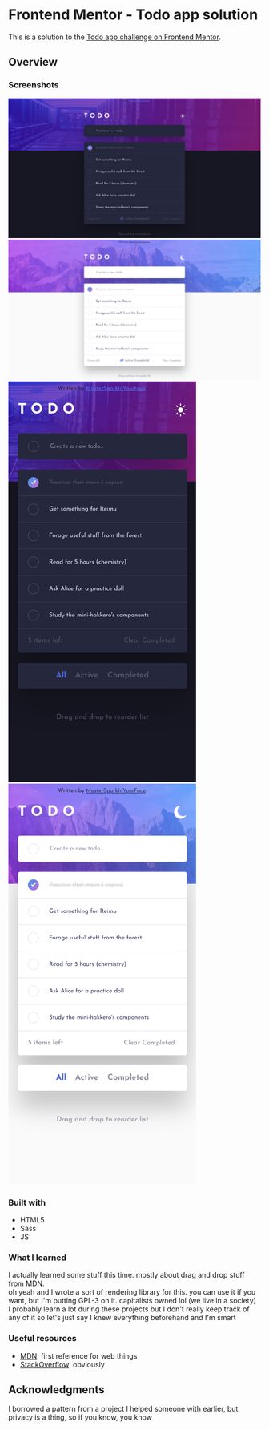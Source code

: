 # Frontend Mentor - Todo app solution

This is a solution to the [Todo app challenge on Frontend Mentor](https://www.frontendmentor.io/challenges/todo-app-Su1_KokOW).

## Overview

### Screenshots

![desktop](./screenshots/desktop-dark.png)
![desktop-light](./screenshots/desktop-light.png)
![mobile](./screenshots/mobile-dark.png)
![mobile-light](./screenshots/mobile-light.png)

### Built with

- HTML5
- Sass
- JS

### What I learned

I actually learned some stuff this time. mostly about drag and drop stuff from MDN.<br />
oh yeah and I wrote a sort of rendering library for this. you can use it if you want,
but I'm putting GPL-3 on it. capitalists owned lol (we live in a society)<br />
I probably learn a lot during these projects but I don't really keep track of any of it
so let's just say I knew everything beforehand and I'm smart

### Useful resources

- [MDN](https://developer.mozilla.org): first reference for web things
- [StackOverflow](https://stackoverflow.com): obviously

## Acknowledgments

I borrowed a pattern from a project I helped someone with earlier, but privacy is a thing, so if you know, you know
